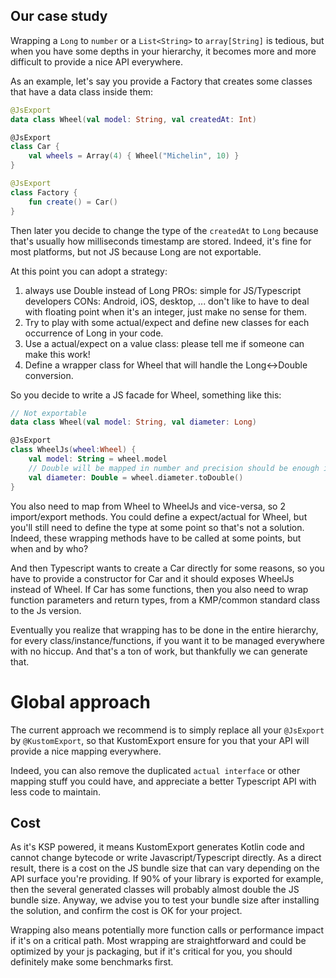 ## Our case study

Wrapping a `Long` to `number` or a `List<String>` to `array[String]` is tedious, but when you have some depths in your hierarchy, it becomes more and more difficult to provide a nice API everywhere.

As an example, let's say you provide a Factory that creates some classes that have a data class inside them:

```kotlin
@JsExport
data class Wheel(val model: String, val createdAt: Int)

@JsExport
class Car {
    val wheels = Array(4) { Wheel("Michelin", 10) }
}

@JsExport
class Factory {
    fun create() = Car()
}
```

Then later you decide to change the type of the `createdAt` to `Long` because that's usually how milliseconds timestamp are stored.
Indeed, it's fine for most platforms, but not JS because Long are not exportable. 

At this point you can adopt a strategy:
1) always use Double instead of Long
PROs: simple for JS/Typescript developers
CONs: Android, iOS, desktop, ... don't like to have to deal with floating point when it's an integer, just make no sense for them.
2) Try to play with some actual/expect and define new classes for each occurrence of Long in your code.
3) Use a actual/expect on a value class: please tell me if someone can make this work!
4) Define a wrapper class for Wheel that will handle the Long<->Double conversion.

So you decide to write a JS facade for Wheel, something like this:

```kotlin
// Not exportable
data class Wheel(val model: String, val diameter: Long)

@JsExport
class WheelJs(wheel:Wheel) {
    val model: String = wheel.model
    // Double will be mapped in number and precision should be enough in most cases
    val diameter: Double = wheel.diameter.toDouble()
}
```
You also need to map from Wheel to WheelJs and vice-versa, so 2 import/export methods.
You could define a expect/actual for Wheel, but you'll still need to define the type at some point so that's not a solution.
Indeed, these wrapping methods have to be called at some points, but when and by who? 

And then Typescript wants to create a Car directly for some reasons, so you have to provide a constructor for Car and it should exposes WheelJs instead of Wheel.
If Car has some functions, then you also need to wrap function parameters and return types, from a KMP/common standard class to the Js version.

Eventually you realize that wrapping has to be done in the entire hierarchy, for every class/instance/functions, if you want it to be managed everywhere with no hiccup. And that's a ton of work, but thankfully we can generate that.

# Global approach

The current approach we recommend is to simply replace all your `@JsExport` by `@KustomExport`, so that KustomExport ensure for you that your API will provide a nice mapping everywhere.

Indeed, you can also remove the duplicated `actual interface` or other mapping stuff you could have, and appreciate a better Typescript API with less code to maintain.

## Cost

As it's KSP powered, it means KustomExport generates Kotlin code and cannot change bytecode or write Javascript/Typescript directly.
As a direct result, there is a cost on the JS bundle size that can vary depending on the API surface you're providing.
If 90% of your library is exported for example, then the several generated classes will probably almost double the JS bundle size.
Anyway, we advise you to test your bundle size after installing the solution, and confirm the cost is OK for your project.

Wrapping also means potentially more function calls or performance impact if it's on a critical path. Most wrapping are straightforward and could be optimized by your js packaging, but if it's critical for you, you should definitely make some benchmarks first. 
